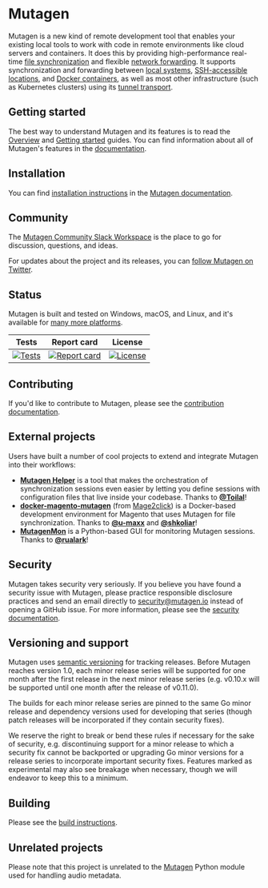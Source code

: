 # Mutagen

Mutagen is a new kind of remote development tool that enables your existing
local tools to work with code in remote environments like cloud servers and
containers. It does this by providing high-performance real-time
[file synchronization](https://mutagen.io/documentation/synchronization) and
flexible [network forwarding](https://mutagen.io/documentation/forwarding).
It supports synchronization and forwarding between
[local systems](https://mutagen.io/documentation/transports/local),
[SSH-accessible locations](https://mutagen.io/documentation/transports/ssh),
and [Docker containers](https://mutagen.io/documentation/transports/docker), as
well as most other infrastructure (such as Kubernetes clusters) using its
[tunnel transport](https://mutagen.io/documentation/transports/tunnels).


## Getting started

The best way to understand Mutagen and its features is to read the
[Overview](https://mutagen.io/documentation/introduction) and
[Getting started](https://mutagen.io/documentation/introduction/getting-started)
guides. You can find information about all of Mutagen's features in the
[documentation](https://mutagen.io/documentation).


## Installation

You can find
[installation instructions](https://mutagen.io/documentation/introduction/installation)
in the [Mutagen documentation](https://mutagen.io/documentation).


## Community

The [Mutagen Community Slack Workspace](https://mutagen.io/slack) is the place
to go for discussion, questions, and ideas.

For updates about the project and its releases, you can
[follow Mutagen on Twitter](https://twitter.com/mutagen_io).


## Status

Mutagen is built and tested on Windows, macOS, and Linux, and it's available for
[many more platforms](https://github.com/mutagen-io/mutagen/releases/latest).

| Tests                               | Report card                         | License                                   |
| :---------------------------------: | :---------------------------------: | :---------------------------------------: |
| [![Tests][tests-badge]][tests-link] | [![Report card][rc-badge]][rc-link] | [![License][license-badge]][license-link] |

[tests-badge]: https://github.com/mutagen-io/mutagen/workflows/CI/badge.svg "Test status"
[tests-link]: https://github.com/mutagen-io/mutagen/actions "Test status"
[rc-badge]: https://goreportcard.com/badge/github.com/mutagen-io/mutagen "Report card status"
[rc-link]: https://goreportcard.com/report/github.com/mutagen-io/mutagen "Report card status"
[license-badge]: https://img.shields.io/github/license/mutagen-io/mutagen.svg "MIT licensed"
[license-link]: LICENSE "MIT licensed"


## Contributing

If you'd like to contribute to Mutagen, please see the
[contribution documentation](CONTRIBUTING.md).


## External projects

Users have built a number of cool projects to extend and integrate Mutagen into
their workflows:

- [**Mutagen Helper**](https://github.com/gfi-centre-ouest/mutagen-helper) is a
  tool that makes the orchestration of synchronization sessions even easier by
  letting you define sessions with configuration files that live inside your
  codebase. Thanks to [**@Toilal**](https://github.com/Toilal)!
- [**docker-magento-mutagen**](https://github.com/mage2click/docker-magento-mutagen)
  (from [Mage2click](https://mage2.click/)) is a Docker-based development
  environment for Magento that uses Mutagen for file synchronization. Thanks to
  [**@u-maxx**](https://github.com/u-maxx) and
  [**@shkoliar**](https://github.com/shkoliar)!
- [**MutagenMon**](https://github.com/rualark/MutagenMon) is a Python-based GUI
  for monitoring Mutagen sessions. Thanks to
  [**@rualark**](https://github.com/rualark)!


## Security

Mutagen takes security very seriously. If you believe you have found a security
issue with Mutagen, please practice responsible disclosure practices and send an
email directly to [security@mutagen.io](mailto:security@mutagen.io) instead of
opening a GitHub issue. For more information, please see the
[security documentation](SECURITY.md).


## Versioning and support

Mutagen uses [semantic versioning](https://semver.org/) for tracking releases.
Before Mutagen reaches version 1.0, each minor release series will be supported
for one month after the first release in the next minor release series (e.g.
v0.10.x will be supported until one month after the release of v0.11.0).

The builds for each minor release series are pinned to the same Go minor release
and dependency versions used for developing that series (though patch releases
will be incorporated if they contain security fixes).

We reserve the right to break or bend these rules if necessary for the sake of
security, e.g. discontinuing support for a minor release to which a security fix
cannot be backported or upgrading Go minor versions for a release series to
incorporate important security fixes. Features marked as experimental may also
see breakage when necessary, though we will endeavor to keep this to a minimum.


## Building

Please see the [build instructions](BUILDING.md).


## Unrelated projects

Please note that this project is unrelated to the
[Mutagen](https://github.com/quodlibet/mutagen) Python module used for handling
audio metadata.
